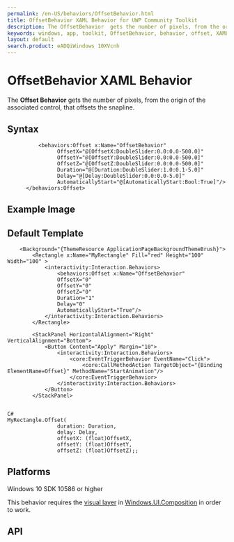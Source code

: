 ```yaml
---
permalink: /en-US/behaviors/OffsetBehavior.html
title: OffsetBehavior XAML Behavior for UWP Community Toolkit
description: The OffsetBehavior  gets the number of pixels, from the origin of the associated control, that offsets the snapline 
keywords: windows, app, toolkit, OffsetBehavior, behavior, offset, XAML, UWP, snapline
layout: default
search.product: eADQiWindows 10XVcnh
---
```


# OffsetBehavior XAML Behavior
The **Offset Behavior** gets the number of pixels, from the origin of the associated control, that offsets the snapline. 
## Syntax
```xaml
          <behaviors:Offset x:Name="OffsetBehavior" 
				OffsetX="@[OffsetX:DoubleSlider:0.0:0.0-500.0]" 
				OffsetY="@[OffsetY:DoubleSlider:0.0:0.0-500.0]" 
				OffsetZ="@[OffsetZ:DoubleSlider:0.0:0.0-500.0]" 
				Duration="@[Duration:DoubleSlider:1.0:0.1-5.0]" 
				Delay="@[Delay:DoubleSlider:0.0:0.0-5.0]" 
				AutomaticallyStart="@[AutomaticallyStart:Bool:True]"/>
	  </behaviors:Offset>
```
 
## Example Image


## Default Template
```xaml
    <Background="{ThemeResource ApplicationPageBackgroundThemeBrush}">
        <Rectangle x:Name="MyRectangle" Fill="red" Height="100" Width="100" >
            <interactivity:Interaction.Behaviors>
                <behaviors:Offset x:Name="OffsetBehavior" 
				OffsetX="0" 
				OffsetY="0" 
				OffsetZ="0" 
				Duration="1" 
				Delay="0" 
				AutomaticallyStart="True"/>
            </interactivity:Interaction.Behaviors>
        </Rectangle>
        
        <StackPanel HorizontalAlignment="Right" VerticalAlignment="Bottom">
            <Button Content="Apply" Margin="10">
                <interactivity:Interaction.Behaviors>
                    <core:EventTriggerBehavior EventName="Click">
                        <core:CallMethodAction TargetObject="{Binding ElementName=Offset}" MethodName="StartAnimation"/>
                    </core:EventTriggerBehavior>
                </interactivity:Interaction.Behaviors>
            </Button>
        </StackPanel>
   

C#
MyRectangle.Offset(
                duration: Duration,
                delay: Delay,
                offsetX: (float)OffsetX,
                offsetY: (float)OffsetY,
                offsetZ: (float)OffsetZ);;
```

## Platforms


Windows 10 SDK 10586 or higher

This behavior requires the [visual layer](https://msdn.microsoft.com/en-us/windows/uwp/graphics/visual-layer) in [Windows.UI.Composition](https://msdn.microsoft.com/library/windows/apps/dn706878) in order to work.  

## API
